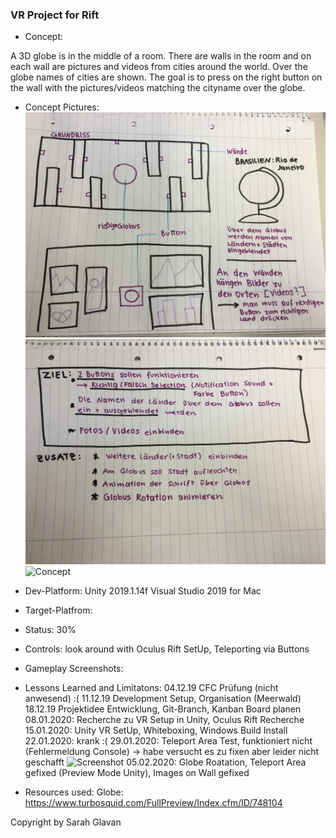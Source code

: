 ### VR Project for Rift
* Concept:

A 3D globe is in the middle of a room. There are walls in the room and on each wall are pictures and videos from cities around the world. Over the globe names of cities are shown. The goal is to press on the right button on the wall with the pictures/videos matching the cityname over the globe.

* Concept Pictures:
![Concept](/Concept/1.jpg)
![Concept](/Concept/2.jpg)
![Concept](/Concept/Moodboard.jpg)

* Dev-Platform:
Unity 2019.1.14f
Visual Studio 2019 for Mac

* Target-Platfrom:

* Status:
30%

* Controls:
look around with Oculus Rift SetUp, Teleporting via Buttons

* Gameplay Screenshots:
* Lessons Learned and Limitatons:
04.12.19 CFC Prüfung (nicht anwesend) :(
11.12.19 Development Setup, Organisation (Meerwald) 
18.12.19 Projektidee Entwicklung, Git-Branch, Kanban Board planen
08.01.2020: Recherche zu VR Setup in Unity, Oculus Rift Recherche
15.01.2020: Unity VR SetUp, Whiteboxing, Windows Build Install
22.01.2020: krank :(
29.01.2020: Teleport Area Test, funktioniert nicht (Fehlermeldung Console) -> habe versucht es zu fixen aber leider nicht geschafft
![Screenshot](/Screenshots/1)
05.02.2020: Globe Roatation, Teleport Area gefixed (Preview Mode Unity), Images on Wall gefixed


* Resources used:
Globe: https://www.turbosquid.com/FullPreview/Index.cfm/ID/748104


Copyright by Sarah Glavan